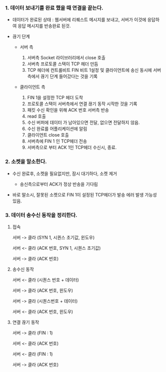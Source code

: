 ### 1. 데이터 보내기를 완료 했을 때 연결을 끝는다.

- 데이터가 완료된 상태 : 웹서버에 리퀘스트 메시지를 보내고, 서버가 이것에 응답하여 응답 메시지를 반송완료 된것.

- 끊기 단계  
  - 서버 측
    1. 서버측 Socket 라이브러리에서 close 호출
    2. 서버측 프로토콜 스택이 TCP 헤더 만듬
    3. TCP 헤더에 컨트롤비트 FIN 비트 1설정 및 클라이언트에 송신 동시에 서버측에서 끊기 단계 들어갔다는 것을 기록
  
  - 클라이언트 측
    1. FIN 1을 설정한 TCP 헤더 도착
    2. 프로토콜 스택이 서버측에서 연결 끊기 동작 시작한 것을 기록
    3. 패킷 수신 확인을 위해 ACK 번호 서버측 반송
    4. read 호출 
    5. 수신 버퍼에 데이터 가 남아있으면 전달, 없으면 전달하지 않음.
    6. 수신 완료를 어플리케이션에 알림
    7. 클라이언트 close 호출
    8. 서버측에 FIN 1 인 TCP헤더 전송
    9. 서버측으로 부터 ACK 1인 TCP헤더 수신시, 종료.

### 2. 소켓을 말소한다.

- 수신 완료후, 소켓을 필요없지만, 잠시 대기하다, 소켓 제거 
  - 송신측으로부터 ACK가 정상 반송을 기다림

- 바로 말소시, 잘못된 소켓으로 FIN 1이 설정된 TCP헤더가 발송 에러 발생 가능성 있음.

### 3. 데이터 송수신 동작을 정리한다.

1. 접속
  
    서버 -> 클라 (SYN 1, 시퀀스 초기값, 윈도우) 

    서버 <- 클라 (ACK 번호, SYN 1, 시퀀스 초기값)

    서버 -> 클라 (ACK 번호)

2. 송수신 동작  

    서버 <- 클라 (시퀀스 번호 + 데이터)  

    서버 -> 클라 (ACK 번호, 윈도우)  

    서버 -> 클라 (시퀀스번호 + 데이터)  

    서버 <- 클라 (ACK 번호, 윈도우)  

3. 연결 끊기 동작  

    서버 -> 클라 (FIN : 1)  

    서버 <- 클라 (ACK 번호)  

    서버 <- 클라 (FIN : 1)  

    서버 -> 클라 (ACK 번호)  
  
